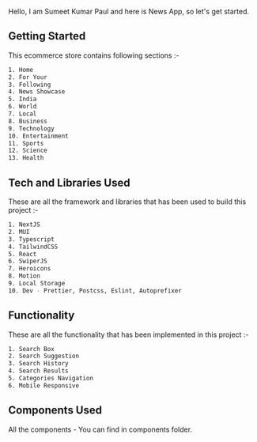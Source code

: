 Hello, I am Sumeet Kumar Paul and here is News App, so let's get started.

## Getting Started

This ecommerce store contains following sections :-

```bash
1. Home
2. For Your
3. Following
4. News Showcase
5. India
6. World
7. Local
8. Business
9. Technology
10. Entertainment
11. Sports
12. Science
13. Health
```

## Tech and Libraries Used

These are all the framework and libraries that has been used to build this project :-

```bash
1. NextJS
2. MUI
3. Typescript
4. TailwindCSS
5. React
6. SwiperJS
7. Heroicons
8. Motion
9. Local Storage
10. Dev - Prettier, Postcss, Eslint, Autoprefixer
```

## Functionality

These are all the functionality that has been implemented in this project :-

```bash
1. Search Box
2. Search Suggestion
3. Search History
4. Search Results
5. Categories Navigation
6. Mobile Responsive
```

## Components Used

All the components - You can find in components folder.
